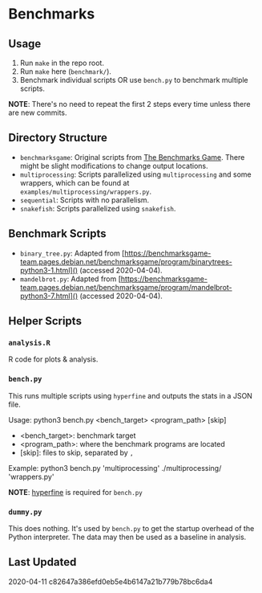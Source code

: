 # Benchmarks

## Usage
1. Run `make` in the repo root.
2. Run `make` here (`benchmark/`).
3. Benchmark individual scripts OR use `bench.py` to benchmark multiple scripts.

**NOTE**: There's no need to repeat the first 2 steps every time unless there are new commits.

## Directory Structure
- `benchmarksgame`: Original scripts from [The Benchmarks Game](https://benchmarksgame-team.pages.debian.net/benchmarksgame/). There might be slight modifications to change output locations.
- `multiprocessing`: Scripts parallelized using `multiprocessing` and some wrappers, which can be found at `examples/multiprocessing/wrappers.py`.
- `sequential`: Scripts with no parallelism.
- `snakefish`: Scripts parallelized using `snakefish`.

## Benchmark Scripts
- `binary_tree.py`: Adapted from [https://benchmarksgame-team.pages.debian.net/benchmarksgame/program/binarytrees-python3-1.html]() (accessed 2020-04-04).
- `mandelbrot.py`: Adapted from [https://benchmarksgame-team.pages.debian.net/benchmarksgame/program/mandelbrot-python3-7.html]() (accessed 2020-04-04).

## Helper Scripts

### `analysis.R`
R code for plots & analysis.

### `bench.py`
This runs multiple scripts using `hyperfine` and outputs the stats in a JSON file.

Usage: python3 bench.py <bench_target> <program_path> [skip]

- <bench_target>: benchmark target
- <program_path>: where the benchmark programs are located
- [skip]: files to skip, separated by `,`

Example: python3 bench.py 'multiprocessing' ./multiprocessing/ 'wrappers.py'

**NOTE**: [hyperfine](https://github.com/sharkdp/hyperfine) is required for `bench.py`

### `dummy.py`
This does nothing. It's used by `bench.py` to get the startup overhead of the Python interpreter. The data may then be used as a baseline in analysis.

## Last Updated
2020-04-11 c82647a386efd0eb5e4b6147a21b779b78bc6da4
